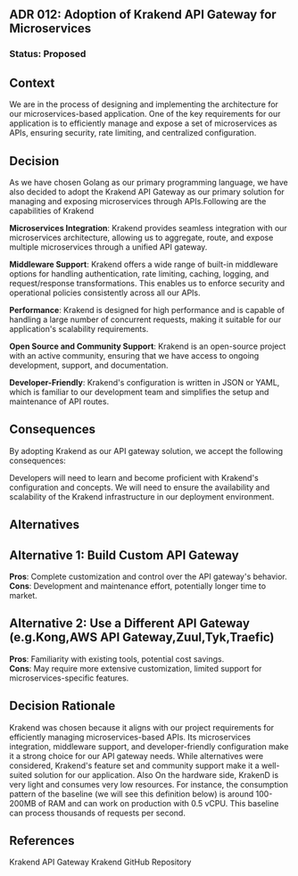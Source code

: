 ## ADR 012: Adoption of Krakend API Gateway for Microservices

### Status: Proposed

## Context
We are in the process of designing and implementing the architecture for our microservices-based application. One of the key requirements for our application is to efficiently manage and expose a set of microservices as APIs, ensuring security, rate limiting, and centralized configuration.

## Decision
As we have chosen Golang as our primary programming language, we have also decided to adopt the Krakend API Gateway as our primary solution for managing and exposing microservices through APIs.Following are the capabilities of Krakend

**Microservices Integration**: Krakend provides seamless integration with our microservices architecture, allowing us to aggregate, route, and expose multiple microservices through a unified API gateway.

**Middleware Support**: Krakend offers a wide range of built-in middleware options for handling authentication, rate limiting, caching, logging, and request/response transformations. This enables us to enforce security and operational policies consistently across all our APIs.

**Performance**: Krakend is designed for high performance and is capable of handling a large number of concurrent requests, making it suitable for our application's scalability requirements.

**Open Source and Community Support**: Krakend is an open-source project with an active community, ensuring that we have access to ongoing development, support, and documentation.

**Developer-Friendly**: Krakend's configuration is written in JSON or YAML, which is familiar to our development team and simplifies the setup and maintenance of API routes.

## Consequences
By adopting Krakend as our API gateway solution, we accept the following consequences:

Developers will need to learn and become proficient with Krakend's configuration and concepts.
We will need to ensure the availability and scalability of the Krakend infrastructure in our deployment environment.
## Alternatives
## Alternative 1: Build Custom API Gateway
**Pros**: Complete customization and control over the API gateway's behavior.  
**Cons**: Development and maintenance effort, potentially longer time to market.

## Alternative 2: Use a Different API Gateway (e.g.Kong,AWS API Gateway,Zuul,Tyk,Traefic)
**Pros**: Familiarity with existing tools, potential cost savings.  
**Cons**: May require more extensive customization, limited support for microservices-specific features.

## Decision Rationale
Krakend was chosen because it aligns with our project requirements for efficiently managing microservices-based APIs. Its microservices integration, middleware support, and developer-friendly configuration make it a strong choice for our API gateway needs. While alternatives were considered, Krakend's feature set and community support make it a well-suited solution for our application. Also On the hardware side, KrakenD is very light and consumes very low resources. For instance, the consumption pattern of the baseline (we will see this definition below) is around 100-200MB of RAM and can work on production with 0.5 vCPU. This baseline can process thousands of requests per second.

## References
Krakend API Gateway
Krakend GitHub Repository
